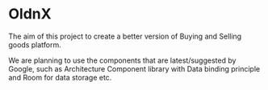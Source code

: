 # OldnX
The aim of this project to create a better version of Buying and Selling goods platform.

We are planning to use the components that are latest/suggested by Google, 
such as Architecture Component library with Data binding principle and Room for data storage etc. 
